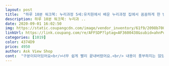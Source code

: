 ```yaml
---
layout: post 
title:  "하루 10분 워크북: 누리과정 5세:유치원에서 배운 누리과정 집에서 꼼꼼하게 한 번 더!, 블루래빗" 
description: 하루 10분 워크북: 누리과 ..
date: 2020-09-01 16:02:50 
img: https://static.coupangcdn.com/image/vendor_inventory/61f9/2098b70002ad57b63022455910bcb8e070ae70baf2b731fef4d3a9cea629.jpg 
linkUrl: https://link.coupang.com/re/AFFSDP?lptag=AF3600438&subid=ahnPublicAsk&pageKey=11104994&itemId=48074340&vendorItemId=3000232705&traceid=V0-113-b16b158891281641 
categories: [1019] 
color: 4374D9 
price: 4950 
author: Ask View Shop 
cont:  "구분이되어있어요<br/>너무 쉽게 빨리 끝내버렸어요.<br/> 내용이 풍부하지는 않았어요<br/>누리과정.<br/>.<br/>사회관계,의사소통<br/>스티개앞2장붙어있고<br/>예술경험,건강.<br/>.<br/><br/>재밌어해서금새다해버렸다요<br/>질리지않고<br/>코로나로 유치원에 가지못해 가정보육중 구매했어요<br/>하루 2<br/> -3페이지 하며 다음날 복습도 하고 재미있게 공부해요<br/>흥미롭게구성되어있어요<br/>" 
---
```

